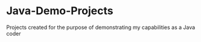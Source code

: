 # Java-Demo-Projects
Projects created for the purpose of demonstrating my capabilities as a Java coder
